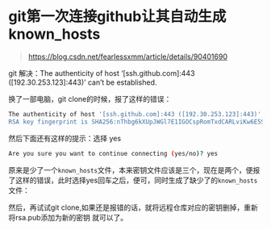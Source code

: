 # git第一次连接github让其自动生成known_hosts

> https://blog.csdn.net/fearlessxmm/article/details/90401690

git 解决：The authenticity of host ‘[ssh.github.com]:443 ([192.30.253.123]:443)’ can’t be established.

换了一部电脑，git clone的时候，报了这样的错误：

```bash
The authenticity of host '[ssh.github.com]:443 ([192.30.253.123]:443)' can't be established.
RSA key fingerprint is SHA256:nThbg6kXUpJWGl7E1IGOCspRomTxdCARLviKw6E5SY8.
```

然后下面还有这样的提示：选择 yes

```bash
Are you sure you want to continue connecting (yes/no)? yes
```

原来是少了一个`known_hosts`文件，本来密钥文件应该是三个，现在是两个，便报了这样的错误，此时选择yes回车之后，便可，同时生成了缺少了的`known_hosts`文件：

然后，再试试git clone,如果还是报错的话，就将远程仓库对应的密钥删掉，重新将rsa.pub添加为新的密钥
就可以了。
